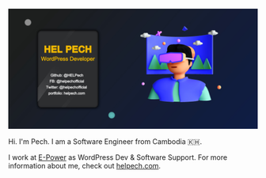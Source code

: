 ![header](https://raw.githubusercontent.com/HELPech/HELPech/master/assets/header3.jpg)

Hi. I'm Pech. I am a Software Engineer from Cambodia 🇰🇭.

I work at [E-Power](https://e-power.com.kh/) as WordPress Dev & Software Support. For more information about me, check out  [helpech.com](https://helpech.com/).

